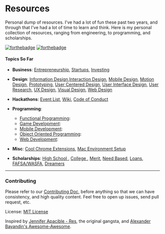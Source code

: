 Resources
=========

Personal dump of resources. I've had a lot of fun these past two years, and through that I've had a lot of time to learn and think. Here is my personal collection of resources, ranging from engineering, to programming, and scholarships.

[![forthebadge](http://forthebadge.com/badges/oooo-kill-em.svg)](http://forthebadge.com) [![forthebadge](http://forthebadge.com/badges/certified-cousin-terio.svg)](http://forthebadge.com)

#### Topics So Far

* **Business**: [Entrepreneurship](https://github.com/HackerCollective/resources/blob/gh-pages/Business/Entrepreneurship/README.md), [Startups](), [Investing](https://github.com/HackerCollective/resources/blob/gh-pages/Business/Investing/README.md)

* **Design**: [Information Design](https://github.com/HackerCollective/resources/blob/gh-pages/Design/informationdesign.md),[Interaction Design](https://github.com/HackerCollective/resources/blob/gh-pages/Design/interactiondesign.md), [Mobile Design](https://github.com/HackerCollective/resources/blob/gh-pages/Design/mobiledesign.md), [Motion Design](https://github.com/HackerCollective/resources/blob/gh-pages/Design/motiondesign.md), [Prototyping](https://github.com/HackerCollective/resources/blob/gh-pages/Design/prototyping.md), [User Centered Design](https://github.com/HackerCollective/resources/blob/gh-pages/Design/usercentereddesign.md), [User Interface Design](https://github.com/HackerCollective/resources/blob/gh-pages/Design/userinterfacedesign.md), [User Research](https://github.com/HackerCollective/resources/blob/gh-pages/Design/userresearch.md), [UX Design](https://github.com/HackerCollective/resources/blob/gh-pages/Design/uxdesign.md), [Visual Design](https://github.com/HackerCollective/resources/blob/gh-pages/Design/visualdesign.md), [Web Design](https://github.com/HackerCollective/resources/blob/gh-pages/Design/webdesign.md)

* **Hackathons**: [Event List](https://github.com/HackerCollective/resources/blob/gh-pages/Hackathons/EventList.md), [Wiki](), [Code of Conduct](https://github.com/HackerCollective/resources/blob/gh-pages/Hackathons/CodeofConduct.md) 

* **Programming**:
     - [Functional Programming](https://github.com/HackerCollective/resources/tree/gh-pages/Programming/Functional): []()
     - [Game Development](https://github.com/HackerCollective/resources/blob/gh-pages/Programming/Game%20Dev/GameDev.md):
     - [Mobile Development](https://github.com/HackerCollective/resources/tree/gh-pages/Programming/Mobile%20Dev):
     - [Object Oriented Programming](https://github.com/HackerCollective/resources/tree/gh-pages/Programming/Object%20Oriented):
     - [Web Development](https://github.com/HackerCollective/resources/tree/gh-pages/Programming/Web%20Development):
    
* **Misc**: [Cool Chrome Extensions](https://github.com/HackerCollective/resources/blob/gh-pages/Programming/ChromeExt.md), [Mac Environment Setup](https://github.com/HackerCollective/resources/blob/gh-pages/Programming/mac-environment.md)

* **Scholarships**: [ High School ](https://github.com/HackerCollective/resources/tree/gh-pages/School/Scholarships), [College ](https://github.com/HackerCollective/resources/tree/gh-pages/School/Scholarships), [Merit](https://github.com/HackerCollective/resources/tree/gh-pages/School/Scholarships), [Need Based](https://github.com/HackerCollective/resources/tree/gh-pages/School/Scholarships), [Loans](https://github.com/HackerCollective/resources/tree/gh-pages/School/Scholarships), [ FAFSA/WASFA](https://github.com/HackerCollective/resources/tree/gh-pages/School/Scholarships), [Dreamers](https://github.com/HackerCollective/resources/tree/gh-pages/School/Scholarships)
***


<!--
| Hackathons         | Scholarships    | General         | Business        | Web Development | Mobile Development | Gen. Programming   |
| :-------------:    | :-------------: | :-------------: | :-------------: | :-------------: | :-------------:    | :-------------:    |
| Hackathons list    | High School     |Chrome Extensions| Entrepreneurship| Frontend        | iOS                | Haskell            |
| HH Wiki            | College         |                 | Startups        | Backend         | Android            | Java               |
| Code of Conduct    | Merit           |                 | Investing       | Ruby on Rails   | Windows            | Python             |
|                    | Need Based      |                 |                 | Javascript      |                    | Ruby               |
|                    | Loans           |                 |                 |                 |                    |                    |
|                    | FAFSA / WASFA   |                 |                 |                 |                    |                    |
|                    | Dreamers        |                 |                 |                 |                    |                    |
|                    | General Guide   |                 |                 |                 |                    |                    |
-->


    
    
### Contributing
Please refer to our [Contributing Doc](https://github.com/mrcoven94/resources/blob/gh-pages/CONTRIBUTING.md), before anything so that we can have consistency, and high quality content. Feel free to open up issues, send pull request, etc.

License: [MIT License](https://github.com/mrcoven94/resources/blob/gh-pages/LICENSE.md)

Inspired by [Jennifer Apacible - Res](https://github.com/japacible/res), the original gangsta, and [Alexander Bayandin's Awesome-Awesome](https://github.com/bayandin/awesome-awesomeness). 
